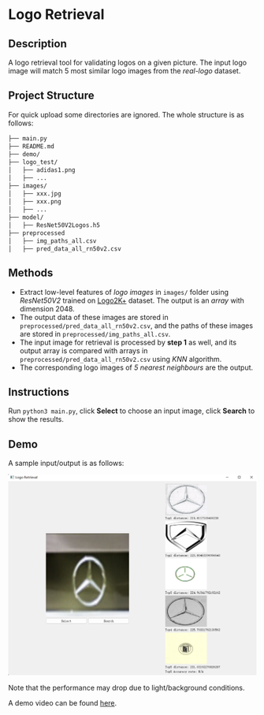# Logo Retrieval

## Description
A logo retrieval tool for validating logos on a given picture. The input logo image will match 5 most similar logo images from the _real-logo_ dataset.

## Project Structure
For quick upload some directories are ignored. The whole structure is as follows:
```
├── main.py
├── README.md
├── demo/
├── logo_test/
│   ├── adidas1.png
│   ├── ...
├── images/
│   ├── xxx.jpg
│   ├── xxx.png
│   ├── ...
├── model/
│   ├── ResNet50V2Logos.h5
├── preprocessed
│   ├── img_paths_all.csv
│   ├── pred_data_all_rn50v2.csv
```

## Methods
- Extract low-level features of _logo images_ in `images/` folder using _ResNet50V2_ trained on [Logo2K+](https://github.com/Wangjing1551/Logo-2k-plus-Dataset) dataset. The output is an _array_ with dimension 2048.
- The output data of these images are stored in `preprocessed/pred_data_all_rn50v2.csv`, and the paths of these images are stored in `preprocessed/img_paths_all.csv`.
- The input image for retrieval is processed by __step 1__ as well, and its output array is compared with arrays in `preprocessed/pred_data_all_rn50v2.csv` using _KNN_ algorithm.
- The corresponding logo images of _5 nearest neighbours_ are the output.

## Instructions
Run `python3 main.py`, click __Select__ to choose an input image, click __Search__ to show the results.

## Demo
A sample input/output is as follows:

![Screenshot](demo/Screenshot.png)

Note that the performance may drop due to light/background conditions.

A demo video can be found [here](/demo/Demo.mp4).
